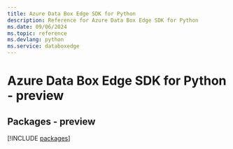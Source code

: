 ```yaml
---
title: Azure Data Box Edge SDK for Python
description: Reference for Azure Data Box Edge SDK for Python
ms.date: 09/06/2024
ms.topic: reference
ms.devlang: python
ms.service: databoxedge
---
```

# Azure Data Box Edge SDK for Python - preview
## Packages - preview
[!INCLUDE [packages](data-box-edge-index.md)]